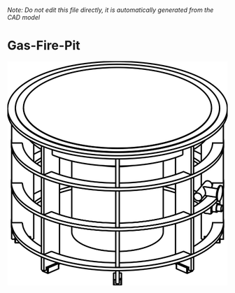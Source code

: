 ###### Note: Do not edit this file directly, it is automatically generated from the CAD model

# Gas-Fire-Pit

![](/project.svg)



 

